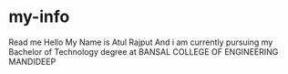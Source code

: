 # my-info
Read me
Hello My Name is Atul Rajput
And i am currently pursuing my Bachelor of Technology degree at BANSAL COLLEGE OF ENGINEERING MANDIDEEP

